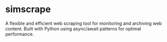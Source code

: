 # simscrape

A flexible and efficient web scraping tool for monitoring and archiving web content. Built with Python using async/await patterns for optimal performance.

